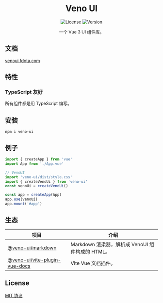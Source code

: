 <h1 align="center">Veno UI</h1>

<p align="center">
  <a href="https://github.com/qq15725/veno-ui/blob/master/LICENSE">
    <img src="https://img.shields.io/npm/l/veno-ui.svg" alt="License">
  </a>
  <a href="https://www.npmjs.com/package/veno-ui">
    <img src="https://img.shields.io/npm/v/veno-ui.svg" alt="Version">
  </a>
</p>

<p align="center">一个 Vue 3 UI 组件库。</p>

## 文档

[venoui.fdota.com](http://venoui.fdota.com)

## 特性

### TypeScript 友好

所有组件都是用 TypeScript 编写。

## 安装

```shell
npm i veno-ui
```

## 例子

```typescript
import { createApp } from 'vue'
import App from './App.vue'

// VenoUI
import 'veno-ui/dist/style.css'
import { createVenoUi } from 'veno-ui'
const venoUi = createVenoUi()

const app = createApp(App)
app.use(venoUi)
app.mount('#app')
```

## 生态

| 项目               | 介绍                                             |
| --------------------- | ------------------------------------------------------- |
| [@veno-ui/markdown] | Markdown 渲染器，解析成 VenoUI 组件构成的 HTML。 |
| [@veno-ui/vite-plugin-vue-docs] | Vite Vue 文档插件。 |

[@veno-ui/markdown]: https://github.com/qq15725/veno-ui/blob/master/packages/markdown
[@veno-ui/vite-plugin-vue-docs]: https://github.com/qq15725/veno-ui/blob/master/packages/vite-plugin-vue-docs

## License

[MIT 协议](./LICENSE)